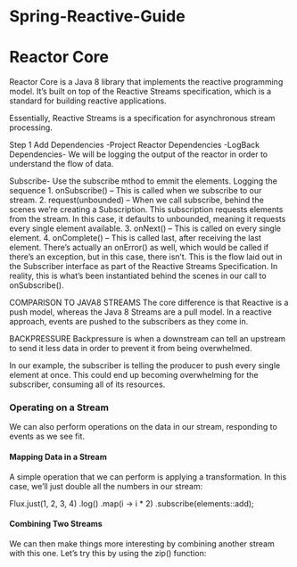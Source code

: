 # Spring-Reactive-Guide



# Reactor Core
Reactor Core is a Java 8 library that implements the reactive programming
model. It’s built on top of the Reactive Streams specification, which is a
standard for building reactive applications.

Essentially, Reactive Streams is a specification for asynchronous stream
processing.

Step 1
Add Dependencies
 -Project Reactor Dependencies
 -LogBack Dependencies- We will be logging the output of the reactor in order to understand the flow of data.

 
Subscribe- Use the subscribe mthod to emmit the elements.
Logging the sequence
    1. onSubscribe() – This is called when we subscribe to our stream.
    2. request(unbounded) – When we call subscribe, behind the scenes we’re
    creating a Subscription. This subscription requests elements from the
    stream. In this case, it defaults to unbounded, meaning it requests every
    single element available.
    3. onNext() – This is called on every single element.
    4. onComplete() – This is called last, after receiving the last element. There’s
    actually an onError() as well, which would be called if there’s an exception,
    but in this case, there isn’t.
    This is the flow laid out in the Subscriber interface as part of the Reactive
    Streams Specification. In reality, this is what’s been instantiated behind the
    scenes in our call to onSubscribe(). 

   COMPARISON TO JAVA8 STREAMS
   The core difference is that Reactive is a push model, whereas the Java 8
   Streams are a pull model. In a reactive approach, events are pushed to the
   subscribers as they come in.

BACKPRESSURE
Backpressure is when a downstream can tell an upstream to send it less
data in order to prevent it from being overwhelmed.

In our example, the subscriber is telling the producer to push every single element at once. This
could end up becoming overwhelming for the subscriber, consuming all of
its resources.

### Operating on a Stream
We can also perform operations on the data in our stream, responding to
events as we see fit.

#### Mapping Data in a Stream
A simple operation that we can perform is applying a transformation. In this
case, we’ll just double all the numbers in our stream:

Flux.just(1, 2, 3, 4)
 .log()
 .map(i -> i * 2)
 .subscribe(elements::add);

 #### Combining Two Streams

 We can then make things more interesting by combining another stream
 with this one. Let’s try this by using the zip() function:
